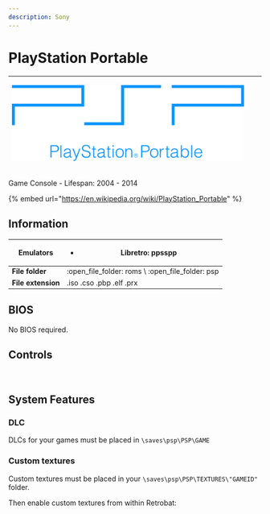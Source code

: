 ```yaml
---
description: Sony
---
```


# PlayStation Portable

| <p></p><p><img src="https://raw.githubusercontent.com/fabricecaruso/es-theme-carbon/52ff37c9e265587d006945a2ba695b5a962b3a3d/art/logos/psp.svg" alt="" data-size="original"></p> |   |   |
| -------------------------------------------------------------------------------------------------------------------------------------------------------------------------------- | - | - |

Game Console - Lifespan: 2004 - 2014

{% embed url="https://en.wikipedia.org/wiki/PlayStation_Portable" %}

## Information

| **Emulators**      | <ul><li>Libretro: ppsspp</li></ul>                   |
| ------------------ | ---------------------------------------------------- |
| **File folder**    | :open\_file\_folder: roms \ :open\_file\_folder: psp |
| **File extension** | .iso .cso .pbp .elf .prx                             |

## BIOS

No BIOS required.

## Controls

<figure><img src="https://i.imgur.com/c4dKloK.png" alt=""><figcaption></figcaption></figure>

## System Features

### DLC

DLCs for your games must be placed in `\saves\psp\PSP\GAME`

### Custom textures

Custom textures must be placed in your `\saves\psp\PSP\TEXTURES\"GAMEID"` folder.

Then enable custom textures from within Retrobat:

<figure><img src="https://i.imgur.com/ppkZ9bw.png" alt=""><figcaption></figcaption></figure>

<figure><img src="https://i.imgur.com/a2L91jh.png" alt=""><figcaption></figcaption></figure>

<figure><img src="https://i.imgur.com/lrKiiv4.png" alt=""><figcaption></figcaption></figure>
